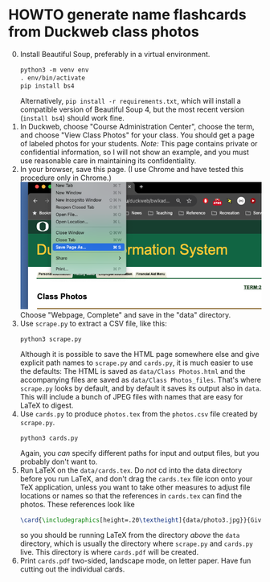 # HOWTO generate name flashcards from Duckweb class photos

0.  Install Beautiful Soup, preferably in a virtual environment. 
    ```commandline
    python3 -m venv env
    . env/bin/activate
    pip install bs4
    ```
    Alternatively, `pip install -r requirements.txt`, which will
    install a compatible version of Beautiful Soup 4, but the most
    recent version (`install bs4`) should work fine. 
1.  In Duckweb, choose "Course Administration Center", choose the 
     term, and choose "View Class Photos" for your class. You 
    should get a page of labeled photos for your students.
    _Note:_ This page contains private or confidential information,
    so I will not show an example, and you must use reasonable care in
    maintaining its confidentiality. 
2. In your browser, save this page. (I use Chrome and have tested 
   this procedure only in Chrome.)  
    ![Save page as](img/SavePage.png)
   Choose "Webpage, Complete" and save in the "data" directory. 
3. Use `scrape.py` to extract a CSV file, like this: 
   ```commandline
   python3 scrape.py
   ```
   Although it is possible to save the HTML page somewhere else and 
   give explicit path names to `scrape.py` and `cards.py`, it is 
   much easier to use the defaults:  The HTML is saved as 
   `data/Class Photos.html` and the accompanying files are saved
    as `data/Class Photos_files`.  That's where `scrape.py` looks by
    default, and by default it saves its output also in `data`.  
   This will include a bunch of JPEG files with names that are easy 
   for LaTeX to digest. 
4. Use `cards.py` to produce `photos.tex` from the `photos.csv` file 
   created by `scrape.py`.  
   ```commandline
   python3 cards.py
   ```
   Again, you _can_ specify different paths 
   for input and output files, but you probably don't want to. 
5. Run LaTeX on the `data/cards.tex`. Do _not_ cd into the data 
   directory before you run LaTeX, and don't drag the `cards.tex` 
   file icon onto your TeX application, unless you want to take 
   other measures to adjust file locations or names so that the 
   references in `cards.tex` can find the photos.  These 
   references look like 
   ```latex
   \card{\includegraphics[height=.20\textheight]{data/photo3.jpg}}{Given\\Surname}
   ```
   so you should be running LaTeX from the directory _above_ the 
   `data` directory, which is usually the directory where
   `scrape.py` and `cards.py` live.  This directory is where
   `cards.pdf` will be created. 
6. Print `cards.pdf` two-sided, landscape mode, on letter paper. 
   Have fun cutting out the individual cards. 